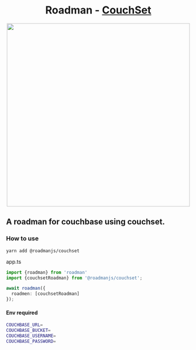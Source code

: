 
<p align="center">
  <h1 align="center"> Roadman - <a href="https://couchset.org" target="_blank">CouchSet</a>   </h1>
</p>


<div align="center">

<img width="500px" src="./docs/couchset-roadman.jpg"></img>


</div>


## A roadman for couchbase using couchset.

### How to use
```
yarn add @roadmanjs/couchset
```

app.ts
```ts
import {roadman} from 'roadman'
import {couchsetRoadman} from '@roadmanjs/couchset';

await roadman({
  roadmen: [couchsetRoadman]
});
```

#### Env required
```sh
COUCHBASE_URL= 
COUCHBASE_BUCKET= 
COUCHBASE_USERNAME= 
COUCHBASE_PASSWORD=
```

